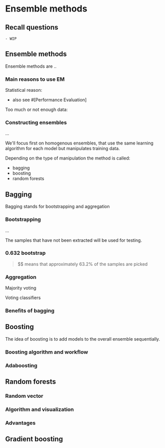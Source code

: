 # Ensemble methods 

## Recall questions
    - WIP

## Ensemble methods

Ensemble methods are ..

### Main reasons to use EM

Statistical reason: 
- also see #[Performance Evaluation]

Too much or not enough data:

### Constructing ensembles

...

We'll focus first on homogenous ensembles, that use the same learning algorithm for each model but manipulates training data.

Depending on the type of manipulation the method is called:
- bagging
- boosting
- random forests

## Bagging

Bagging stands for bootstrapping and aggregation

### Bootstrapping

...

The samples that have not been extracted will be used for testing.

### 0.632 bootstrap

>$$ means that approximately 63.2% of the samples are picked

### Aggregation

Majority voting

Voting classifiers

### Benefits of bagging

## Boosting

The idea of boosting is to add models to the overall ensemble sequentially.

### Boosting algorithm and workflow

### Adaboosting
 
## Random forests

### Random vector 

### Algorithm and visualization

### Advantages

## Gradient boosting